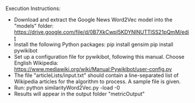 Execution Instructions:
- Download and extract the Google News Word2Vec model into the "models" folder:
https://drive.google.com/file/d/0B7XkCwpI5KDYNlNUTTlSS21pQmM/edit 
- Install the following Python packages:
pip install gensim
pip install pywikibot
- Set up a configuration file for pywikibot, following this manual. Choose English Wikipedia:
https://www.mediawiki.org/wiki/Manual:Pywikibot/user-config.py
- The file "articleLists/input.txt" should contain a line-separated list of Wikipedia articles for the algorithm to process. A sample file is given.
- Run:
python similarityWord2Vec.py -load -0
- Results will appear in the output folder "metricOutput"
